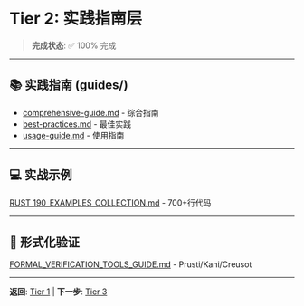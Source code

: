 # Tier 2: 实践指南层

> **完成状态**: ✅ 100% 完成

---

## 📚 实践指南 (guides/)

- [comprehensive-guide.md](../guides/comprehensive-guide.md) - 综合指南
- [best-practices.md](../guides/best-practices.md) - 最佳实践
- [usage-guide.md](../guides/usage-guide.md) - 使用指南

---

## 💻 实战示例

[RUST_190_EXAMPLES_COLLECTION.md](../RUST_190_EXAMPLES_COLLECTION.md) - 700+行代码

---

## 🔬 形式化验证

[FORMAL_VERIFICATION_TOOLS_GUIDE.md](../FORMAL_VERIFICATION_TOOLS_GUIDE.md) - Prusti/Kani/Creusot

---

**返回**: [Tier 1](../tier_01_foundations/) | **下一步**: [Tier 3](../tier_03_references/)
